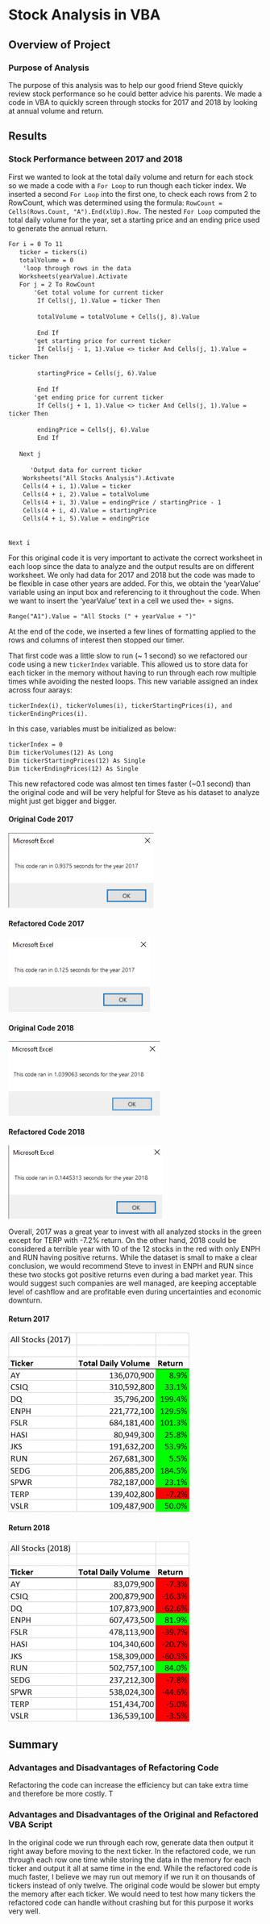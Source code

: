 # Stock Analysis in VBA

## Overview of Project

### Purpose of Analysis
The purpose of this analysis was to help our good friend Steve quickly review stock performance so he could better advice his parents. We made a code in VBA to quickly screen through stocks for 2017 and 2018 by looking at annual volume and return.

## Results

### Stock Performance between 2017 and 2018
First we wanted to look at the total daily volume and return for each stock so we made a code with a `For Loop` to run though each ticker index. We inserted a second `For Loop` into the first one, to check each rows from 2 to RowCount, which was determined using the formula: `RowCount = Cells(Rows.Count, "A").End(xlUp).Row.` The nested `For Loop` computed the total daily volume for the year, set a starting price and an ending price used to generate the annual return.
```
For i = 0 To 11
   ticker = tickers(i)
   totalVolume = 0
    'loop through rows in the data
   Worksheets(yearValue).Activate
   For j = 2 To RowCount
       'Get total volume for current ticker
        If Cells(j, 1).Value = ticker Then

        totalVolume = totalVolume + Cells(j, 8).Value

        End If
       'get starting price for current ticker
        If Cells(j - 1, 1).Value <> ticker And Cells(j, 1).Value = ticker Then

        startingPrice = Cells(j, 6).Value

        End If
       'get ending price for current ticker
        If Cells(j + 1, 1).Value <> ticker And Cells(j, 1).Value = ticker Then

        endingPrice = Cells(j, 6).Value
        End If

   Next j
   
      'Output data for current ticker
    Worksheets("All Stocks Analysis").Activate
    Cells(4 + i, 1).Value = ticker
    Cells(4 + i, 2).Value = totalVolume
    Cells(4 + i, 3).Value = endingPrice / startingPrice - 1
    Cells(4 + i, 4).Value = startingPrice
    Cells(4 + i, 5).Value = endingPrice
    
   
Next i
```

For this original code it is very important to activate the correct worksheet in each loop since the data to analyze and the output results are on different worksheet. We only had data for 2017 and 2018 but the code was made to be flexible in case other years are added. For this, we obtain the ‘yearValue’ variable using an input box and referencing to it throughout the code. When we want to insert the ‘yearValue’ text in a cell we used the`+ +` signs. 
```
Range("A1").Value = "All Stocks (" + yearValue + ")"
```
At the end of the code, we inserted a few lines of formatting applied to the rows and columns of interest then stopped our timer.

That first code was a little slow to run (~ 1 second) so we refactored our code using a new `tickerIndex` variable. This allowed us to store data for each ticker in the memory without having to run through each row multiple times while avoiding the nested loops. This new variable assigned an index across four aarays: 
```
tickerIndex(i), tickerVolumes(i), tickerStartingPrices(i), and tickerEndingPrices(i).
```
In this case, variables must be initialized as below:
```
tickerIndex = 0
Dim tickerVolumes(12) As Long
Dim tickerStartingPrices(12) As Single
Dim tickerEndingPrices(12) As Single
```
This new refactored code was almost ten times faster (~0.1 second) than the original code and will be very helpful for Steve as his dataset to analyze might just get bigger and bigger. 

#### Original Code 2017
![Code1_2017](Resources/Code1_2017.png)
#### Refactored Code 2017
![VBA_Challenge_2017](Resources/VBA_Challenge_2017.png)
#### Original Code 2018
![Code1_2018](Resources/Code1_2018.png)
#### Refactored Code 2018
![VBA_Challenge_2018](Resources/VBA_Challenge_2018.png)



Overall, 2017 was a great year to invest with all analyzed stocks in the green except for TERP with -7.2% return. On the other hand, 2018 could be considered a terrible year with 10 of the 12 stocks in the red with only ENPH and RUN having positive returns. While the dataset is small to make a clear conclusion, we would recommend Steve to invest in ENPH and RUN since these two stocks got positive returns even during a bad market year. This would suggest such companies are well managed, are keeping acceptable level of cashflow and are profitable even during uncertainties and economic downturn. 

#### Return 2017
![Return_2017](Resources/Return_2017.png)
#### Return 2018
![Return_2018](Resources/Return_2018.png)

## Summary

### Advantages and Disadvantages of Refactoring Code
Refactoring the code can increase the efficiency but can take extra time and therefore be more costly. T

### Advantages and Disadvantages of the Original and Refactored VBA Script

In the original code we run through each row, generate data then output it right away before moving to the next ticker. In the refactored code, we run through each row one time while storing the data in the memory for each ticker and output it all at same time in the end. While the refactored code is much faster, I believe we may run out memory if we run it on thousands of tickers instead of only twelve. The original code would be slower but empty the memory after each ticker. We would need to test how many tickers the refactored code can handle without crashing but for this purpose it works very well.
